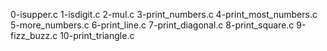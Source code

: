 0-isupper.c 
1-isdigit.c 
2-mul.c 
3-print_numbers.c 
4-print_most_numbers.c 
5-more_numbers.c 
6-print_line.c 
7-print_diagonal.c 
8-print_square.c 
9-fizz_buzz.c 
10-print_triangle.c
